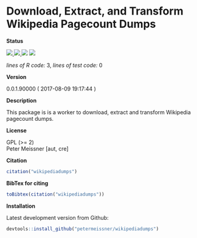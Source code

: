 
Download, Extract, and Transform Wikipedia Pagecount Dumps
==========================================================

**Status**

<a href="https://travis-ci.org/petermeissner/wikipediadumps"> <img src="https://api.travis-ci.org/petermeissner/wikipediadumps.svg?branch=master"> <a/> <a href="https://cran.r-project.org/package=wikipediadumps"> <img src="http://www.r-pkg.org/badges/version/wikipediadumps"> </a> <img src="http://cranlogs.r-pkg.org/badges/grand-total/wikipediadumps"> <img src="http://cranlogs.r-pkg.org/badges/wikipediadumps">

*lines of R code:* 3, *lines of test code:* 0

**Version**

0.0.1.90000 ( 2017-08-09 19:17:44 )

**Description**

This package is is a worker to download, extract and transform Wikipedia pagecount dumps.

**License**

GPL (&gt;= 2) <br>Peter Meissner \[aut, cre\]

**Citation**

``` r
citation("wikipediadumps")
```

**BibTex for citing**

``` r
toBibtex(citation("wikipediadumps"))
```

**Installation**

Latest development version from Github:

``` r
devtools::install_github("petermeissner/wikipediadumps")
```
